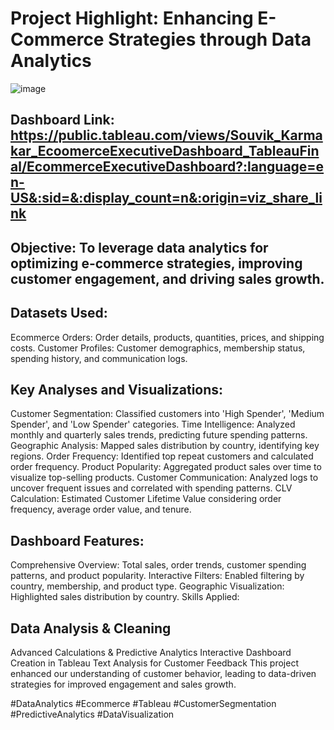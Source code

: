 # Project Highlight: Enhancing E-Commerce Strategies through Data Analytics
![image](https://github.com/Souvik-karmakar/Ecomm-Optimization-Dashboard/assets/78291973/80d74270-87ee-4ac3-9fe9-54d44fe6d6b8)

## Dashboard Link: https://public.tableau.com/views/Souvik_Karmakar_EcoomerceExecutiveDashboard_TableauFinal/EcommerceExecutiveDashboard?:language=en-US&:sid=&:display_count=n&:origin=viz_share_link


## Objective: To leverage data analytics for optimizing e-commerce strategies, improving customer engagement, and driving sales growth.

## Datasets Used:

Ecommerce Orders: Order details, products, quantities, prices, and shipping costs.
Customer Profiles: Customer demographics, membership status, spending history, and communication logs.

## Key Analyses and Visualizations:

Customer Segmentation: Classified customers into 'High Spender', 'Medium Spender', and 'Low Spender' categories.
Time Intelligence: Analyzed monthly and quarterly sales trends, predicting future spending patterns.
Geographic Analysis: Mapped sales distribution by country, identifying key regions.
Order Frequency: Identified top repeat customers and calculated order frequency.
Product Popularity: Aggregated product sales over time to visualize top-selling products.
Customer Communication: Analyzed logs to uncover frequent issues and correlated with spending patterns.
CLV Calculation: Estimated Customer Lifetime Value considering order frequency, average order value, and tenure.

## Dashboard Features:

Comprehensive Overview: Total sales, order trends, customer spending patterns, and product popularity.
Interactive Filters: Enabled filtering by country, membership, and product type.
Geographic Visualization: Highlighted sales distribution by country.
Skills Applied:

## Data Analysis & Cleaning
Advanced Calculations & Predictive Analytics
Interactive Dashboard Creation in Tableau
Text Analysis for Customer Feedback
This project enhanced our understanding of customer behavior, leading to data-driven strategies for improved engagement and sales growth.

#DataAnalytics #Ecommerce #Tableau #CustomerSegmentation #PredictiveAnalytics #DataVisualization
